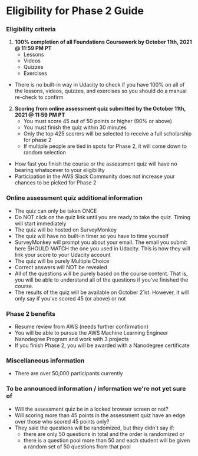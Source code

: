 # Eligibility for Phase 2 Guide

### Eligibility criteria
1. **100% completion of all Foundations Coursework by October 11th, 2021 @ 11:59 PM PT**
   * Lessons
   * Videos
   * Quizzes
   * Exercises

* There is no built-in way in Udacity to check if you have 100% on all of the lessons, videos, quizzes, and exercises so you should do a manual re-check to confirm

2. **Scoring from online assessment quiz submitted by the October 11th, 2021 @ 11:59 PM PT**
   * You must score 45 out of 50 points or higher (90% or above)
   * You must finish the quiz within 30 minutes
   * Only the top 425 scorers will be selected to receive a full scholarship for phase 2
   * If multiple people are tied in spots for Phase 2, it will come down to random selection

* How fast you finish the course or the assessment quiz will have no bearing whatsoever to your eligibility
* Participation in the AWS Slack Community does not increase your chances to be picked for Phase 2

### Online assessment quiz additional information
* The quiz can only be taken ONCE
* Do NOT click on the quiz link until you are ready to take the quiz. Timing will start immediately
* The quiz will be hosted on SurveyMonkey
* The quiz will have no built-in timer so you have to time yourself
* SurveyMonkey will prompt you about your email. The email you submit here SHOULD MATCH the one you used in Udacity. This is how they will link your score to your Udacity account
* The quiz will be purely Multiple Choice
* Correct answers will NOT be revealed
* All of the questions will be purely based on the course content. That is, you will be able to understand all of the questions if you've finished the course.
* The results of the quiz will be available on October 21st. However, it will only say if you've scored 45 (or above) or not

### Phase 2 benefits
* Resume review from AWS (needs further confirmation)
* You will be able to pursue the AWS Machine Learning Engineer Nanodegree Program and work with 3 projects
* If you finish Phase 2, you will be awarded with a Nanodegree certificate

### Miscellaneous information
* There are over 50,000 participants currently

### To be announced information / information we're not yet sure of
* Will the assessment quiz be in a locked browser screen or not?
* Will scoring more than 45 points in the assessment quiz have an edge over those who scored 45 points only?
* They said the questions will be randomized, but they didn't say if:
   * there are only 50 questions in total and the order is randomized or
   * there is a question pool more than 50 and each student will be given a random set of 50 questions from that pool
